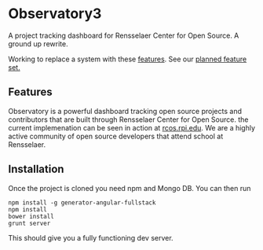Observatory3
============

A project tracking dashboard for Rensselaer Center for Open Source. A ground up rewrite.

Working to replace a system with these [features](docs/Legacy_Features.md).
See our [planned feature set.](docs/Feature_Requirements.md) 

Features
--------

Observatory is a powerful dashboard tracking open source projects and contributors that are built through Rensselaer Center for Open Source. the current implemenation can be seen in action at [rcos.rpi.edu](http://rcos.rpi.edu). We are a highly active community of open source developers that attend school at Rensselaer.

Installation
------------

Once the project is cloned you need npm and Mongo DB. You can then run 
```
npm install -g generator-angular-fullstack
npm install
bower install
grunt server
```

This should give you a fully functioning dev server.
